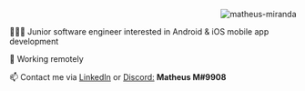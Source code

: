 <!--
<h2 align="center">
   <a href="https://www.linkedin.com/in/matheusmiranda" target="_blank">
      <img align="left" src="https://img.shields.io/badge/-LinkedIn-%230077B5?style=for-the-badge&logo=linkedin&logoColor=white" target="_blank">
   </a>
</h2>
-->

<!-- about -->
   <p align="right">
         <img src="https://komarev.com/ghpvc/?username=matheus-miranda&label=Profile%20views&color=0e75b6&style=flat" alt="matheus-miranda" />
   </p>
   <p> 👨🏻‍💻 Junior software engineer interested in Android & iOS mobile app development</p>
   <p> 📍 Working remotely</p>
   <p> 📫 Contact me via <a href="https://www.linkedin.com/in/matheusmiranda" target="_blank">LinkedIn</a> or <a href="https://discord.com/channels/@me" target="_blank">Discord:</a> <strong>Matheus M#9908</strong></p>

<!-- github stats -->
<!--
<details>
   <summary style="font-size:1.25em"><strong>Github Stats</strong></summary>
   
   <div align="center">
      <img height="140em" src="https://github-readme-stats.vercel.app/api?username=matheus-miranda&show_icons=true&theme=tokyonight" />
      <img height="140em" src="https://github-readme-stats.vercel.app/api/top-langs/?username=matheus-miranda&&layout=compact&theme=tokyonight" />
   </div>
  
   <p align="center"> 
      <a href="https://developer.android.com" target="_blank">
      <img src="https://raw.githubusercontent.com/devicons/devicon/master/icons/android/android-original-wordmark.svg" alt="android" width="40" height="40"/>
      </a> 
      <a href="https://kotlinlang.org" target="_blank">
      <img src="https://www.vectorlogo.zone/logos/kotlinlang/kotlinlang-icon.svg" alt="kotlin" width="37" height="38"/>
      </a> 
      <a href="https://www.java.com" target="_blank">
      <img src="https://raw.githubusercontent.com/devicons/devicon/master/icons/java/java-original.svg" alt="java" width="40" height="40"/>
      </a> 
      <a href="https://firebase.google.com/" target="_blank">
      <img src="https://www.vectorlogo.zone/logos/firebase/firebase-icon.svg" alt="firebase" width="40" height="40"/>
      </a> 
      <a href="https://www.sqlite.org/" target="_blank">
      <img src="https://www.vectorlogo.zone/logos/sqlite/sqlite-icon.svg" alt="sqlite" width="40" height="40"/>
      </a>
   </p>
</details>
-->

